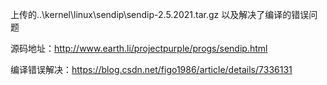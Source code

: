 

上传的..\kernel\linux\sendip\sendip-2.5.2021.tar.gz  以及解决了编译的错误问题

源码地址：http://www.earth.li/projectpurple/progs/sendip.html

编译错误解决：https://blog.csdn.net/figo1986/article/details/7336131






